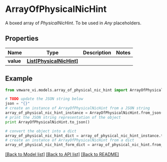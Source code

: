 # ArrayOfPhysicalNicHint

A boxed array of *PhysicalNicHint*. To be used in *Any* placeholders. 

## Properties
Name | Type | Description | Notes
------------ | ------------- | ------------- | -------------
**value** | [**List[PhysicalNicHint]**](PhysicalNicHint.md) |  | 

## Example

```python
from vmware_vi.models.array_of_physical_nic_hint import ArrayOfPhysicalNicHint

# TODO update the JSON string below
json = "{}"
# create an instance of ArrayOfPhysicalNicHint from a JSON string
array_of_physical_nic_hint_instance = ArrayOfPhysicalNicHint.from_json(json)
# print the JSON string representation of the object
print ArrayOfPhysicalNicHint.to_json()

# convert the object into a dict
array_of_physical_nic_hint_dict = array_of_physical_nic_hint_instance.to_dict()
# create an instance of ArrayOfPhysicalNicHint from a dict
array_of_physical_nic_hint_form_dict = array_of_physical_nic_hint.from_dict(array_of_physical_nic_hint_dict)
```
[[Back to Model list]](../README.md#documentation-for-models) [[Back to API list]](../README.md#documentation-for-api-endpoints) [[Back to README]](../README.md)


